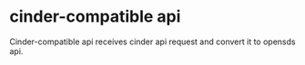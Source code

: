 # cinder-compatible api
Cinder-compatible api receives cinder api request and convert it to opensds api.